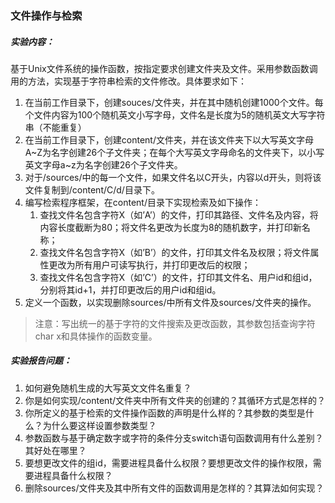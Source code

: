 ### 文件操作与检索

##### 实验内容：
基于Unix文件系统的操作函数，按指定要求创建文件夹及文件。采用参数函数调用的方法，实现基于字符串检索的文件修改。具体要求如下：

1. 在当前工作目录下，创建souces/文件夹，并在其中随机创建1000个文件。每个文件内容为100个随机英文小写字母，文件名是长度为5的随机英文大写字符串（不能重复）
2. 在当前工作目录下，创建content/文件夹，并在该文件夹下以大写英文字母A\~Z为名字创建26个子文件夹；在每个大写英文字母命名的文件夹下，以小写英文字母a\~z为名字创建26个子文件夹。
3. 对于/sources/中的每一个文件，如果文件名以C开头，内容以d开头，则将该文件复制到/content/C/d/目录下。
4. 编写检索程序框架，在content/目录下实现检索及如下操作：
    1. 查找文件名包含字符X（如’A’）的文件，打印其路径、文件名及内容，将内容长度截断为80；将文件名更改为长度为8的随机数字，并打印新名称；
    1. 查找文件名包含字符X（如’B’）的文件，打印其文件名及权限；将文件属性更改为所有用户可读写执行，并打印更改后的权限；
    1. 查找文件名包含字符X（如’C’）的文件，打印其文件名、用户id和组id，分别将其id+1，并打印更改后的用户id和组id。
5. 定义一个函数，以实现删除sources/中所有文件及sources/文件夹的操作。

> 注意：写出统一的基于字符的文件搜索及更改函数，其参数包括查询字符char x和具体操作的函数变量。

##### 实验报告问题：
1. 如何避免随机生成的大写英文文件名重复？
2. 你是如何实现/content/文件夹中所有文件夹的创建的？其循环方式是怎样的？
3. 你所定义的基于检索的文件操作函数的声明是什么样的？其参数的类型是什么？为什么要这样设置参数类型？
4. 参数函数与基于确定数字或字符的条件分支switch语句函数调用有什么差别？其好处在哪里？
5. 要想更改文件的组id，需要进程具备什么权限？要想更改文件的操作权限，需要进程具备什么权限？
6. 删除sources/文件夹及其中所有文件的函数调用是怎样的？其算法如何实现？
